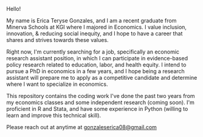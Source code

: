 Hello!

My name is Erica Teryse Gonzales, and I am a recent graduate from Minerva Schools at KGI where I majored in Economics. 
I value inclusion, innovation, & reducing social inequity, and I hope to have a career that shares and strives towards these values.

Right now, I'm currently searching for a job, specifically an economic research assistant position, in which I can participate in evidence-based policy research related to education, labor, and health equity. I intend to pursue a PhD in economics in a few years, and I hope being a research assistant will prepare me to apply as a competitive candidate and determine where I want to specialize in economics.

This repository contains the coding work I've done the past two years from my economics classes and some independent research (coming soon). I'm proficient in R and Stata, and have some experience in Python (willing to learn and improve this technical skill).

Please reach out at anytime at gonzaleserica08@gmail.com


<!---
egee8/egee8 is a ✨ special ✨ repository because its `README.md` (this file) appears on your GitHub profile.
You can click the Preview link to take a look at your changes.
--->
